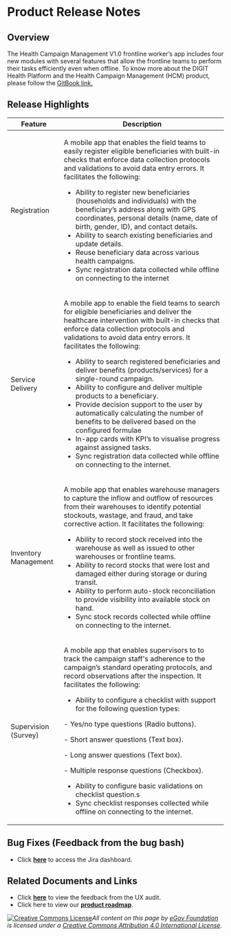 # Product Release Notes

## Overview

The Health Campaign Management V1.0 frontline worker’s app includes four new modules with several features that allow the frontline teams to perform their tasks efficiently even when offline. To know more about the DIGIT Health Platform and the Health Campaign Management (HCM) product, please follow the [GitBook link.](https://health.digit.org/product/health-campaign-management)

## Release Highlights

| Feature              | Description                                                                                                                                                                                                                                                                                                                                                                                                                                                                                                                                                                                                                                                                                                                                                                                           |
| -------------------- | ----------------------------------------------------------------------------------------------------------------------------------------------------------------------------------------------------------------------------------------------------------------------------------------------------------------------------------------------------------------------------------------------------------------------------------------------------------------------------------------------------------------------------------------------------------------------------------------------------------------------------------------------------------------------------------------------------------------------------------------------------------------------------------------------------- |
| Registration         | <p>A mobile app that enables the field teams to easily register eligible beneficiaries with built-in checks that enforce data collection protocols and validations to avoid data entry errors. It facilitates the following:</p><ul><li>Ability to register new beneficiaries (households and individuals) with the beneficiary’s address along with GPS coordinates, personal details (name, date of birth, gender, ID), and contact details.</li><li>Ability to search existing beneficiaries and update details.</li><li>Reuse beneficiary data across various health campaigns.</li><li>Sync registration data collected while offline on connecting to the internet</li></ul>                                                                                                                    |
| Service Delivery     | <p>A mobile app to enable the field teams to search for eligible beneficiaries and deliver the healthcare intervention with built-in checks that enforce data collection protocols and validations to avoid data entry errors. It facilitates the following:</p><ul><li>Ability to search registered beneficiaries and deliver benefits (products/services) for a single-round campaign.</li><li>Ability to configure and deliver multiple products to a beneficiary.</li><li>Provide decision support to the user by automatically calculating the number of benefits to be delivered based on the configured formulae</li><li>In-app cards with KPI’s to visualise progress against assigned tasks.</li><li>Sync registration data collected while offline on connecting to the internet.</li></ul> |
| Inventory Management | <p>A mobile app that enables warehouse managers to capture the inflow and outflow of resources from their warehouses to identify potential stockouts, wastage, and fraud, and take corrective action. It facilitates the following:</p><ul><li>Ability to record stock received into the warehouse as well as issued to other warehouses or frontline teams.</li><li>Ability to record stocks that were lost and damaged either during storage or during transit.</li><li>Ability to perform auto-stock reconciliation to provide visibility into available stock on hand.</li><li>Sync stock records collected while offline on connecting to the internet.</li></ul>                                                                                                                                |
| Supervision (Survey) | <p>A mobile app that enables supervisors to to track the campaign staff's adherence to the campaign’s standard operating protocols, and record observations after the inspection. It facilitates the following:</p><ul><li>Ability to configure a checklist with support for the following question types:</li></ul><p>       - Yes/no type questions (Radio buttons).</p><p>       - Short answer questions (Text box).</p><p>       - Long answer questions (Text box).</p><p>       - Multiple response questions (Checkbox).</p><ul><li>Ability to configure basic validations on checklist question.s</li><li>Sync checklist responses collected while offline on connecting to the internet.</li></ul>                                                                                          |

## Bug Fixes (Feedback from the bug bash)&#x20;

* Click [**here**](https://digit-discuss.atlassian.net/jira/dashboards/10208) to access the Jira dashboard.

## Related Documents and Links

* Click [**here**](https://docs.google.com/spreadsheets/d/1HpbTql7r6vXP-NcyXK9w5g6PIZlZ8ndbsb8oW-yD9-8/edit#gid=0) to view the feedback from the UX audit.
* Click here to view our [**product roadmap**](../../community/roadmap.md).&#x20;



[![Creative Commons License](https://i.creativecommons.org/l/by/4.0/80x15.png)_​_](http://creativecommons.org/licenses/by/4.0/)_All content on this page by_ [_eGov Foundation_](https://egov.org.in/) _is licensed under a_ [_Creative Commons Attribution 4.0 International License_](http://creativecommons.org/licenses/by/4.0/)_._
